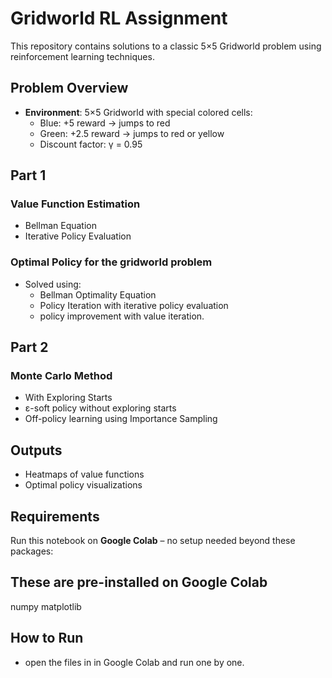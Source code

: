 # Gridworld RL Assignment

This repository contains solutions to a classic 5×5 Gridworld problem using reinforcement learning techniques.

## Problem Overview

- **Environment**: 5×5 Gridworld with special colored cells:
  -  Blue: +5 reward → jumps to red
  -  Green: +2.5 reward → jumps to red or yellow
  - Discount factor: γ = 0.95

##  Part 1

### Value Function Estimation
- Bellman Equation
- Iterative Policy Evaluation

### Optimal Policy for the gridworld problem
- Solved using:
  - Bellman Optimality Equation
  - Policy Iteration with iterative policy evaluation
  -  policy improvement with value iteration.

##  Part 2

### Monte Carlo Method
- With Exploring Starts
- ε-soft policy without exploring starts
- Off-policy learning using Importance Sampling

##  Outputs

- Heatmaps of value functions
- Optimal policy visualizations

##  Requirements
Run this notebook on **Google Colab** – no setup needed beyond these packages:

## These are pre-installed on Google Colab
numpy
matplotlib

## How to Run
- open the files in in Google Colab and run one by one.
